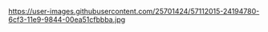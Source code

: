 https://user-images.githubusercontent.com/25701424/57112015-24194780-6cf3-11e9-9844-00ea51cfbbba.jpg

